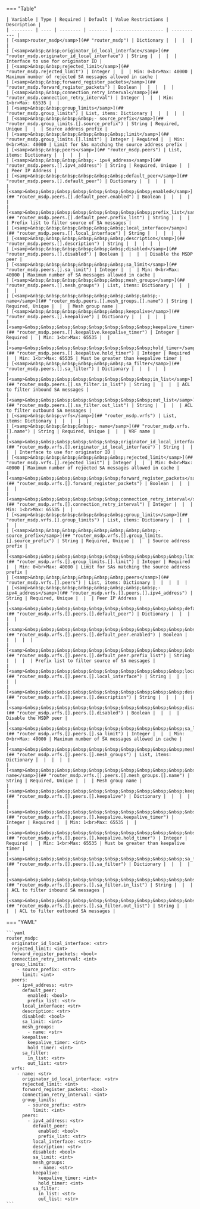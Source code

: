 === "Table"

    | Variable | Type | Required | Default | Value Restrictions | Description |
    | -------- | ---- | -------- | ------- | ------------------ | ----------- |
    | [<samp>router_msdp</samp>](## "router_msdp") | Dictionary |  |  |  |  |
    | [<samp>&nbsp;&nbsp;originator_id_local_interface</samp>](## "router_msdp.originator_id_local_interface") | String |  |  |  | Interface to use for originator ID |
    | [<samp>&nbsp;&nbsp;rejected_limit</samp>](## "router_msdp.rejected_limit") | Integer |  |  | Min: 0<br>Max: 40000 | Maximum number of rejected SA messages allowed in cache |
    | [<samp>&nbsp;&nbsp;forward_register_packets</samp>](## "router_msdp.forward_register_packets") | Boolean |  |  |  |  |
    | [<samp>&nbsp;&nbsp;connection_retry_interval</samp>](## "router_msdp.connection_retry_interval") | Integer |  |  | Min: 1<br>Max: 65535 |  |
    | [<samp>&nbsp;&nbsp;group_limits</samp>](## "router_msdp.group_limits") | List, items: Dictionary |  |  |  |  |
    | [<samp>&nbsp;&nbsp;&nbsp;&nbsp;- source_prefix</samp>](## "router_msdp.group_limits.[].source_prefix") | String | Required, Unique |  |  | Source address prefix |
    | [<samp>&nbsp;&nbsp;&nbsp;&nbsp;&nbsp;&nbsp;limit</samp>](## "router_msdp.group_limits.[].limit") | Integer | Required |  | Min: 0<br>Max: 40000 | Limit for SAs matching the source address prefix |
    | [<samp>&nbsp;&nbsp;peers</samp>](## "router_msdp.peers") | List, items: Dictionary |  |  |  |  |
    | [<samp>&nbsp;&nbsp;&nbsp;&nbsp;- ipv4_address</samp>](## "router_msdp.peers.[].ipv4_address") | String | Required, Unique |  |  | Peer IP Address |
    | [<samp>&nbsp;&nbsp;&nbsp;&nbsp;&nbsp;&nbsp;default_peer</samp>](## "router_msdp.peers.[].default_peer") | Dictionary |  |  |  |  |
    | [<samp>&nbsp;&nbsp;&nbsp;&nbsp;&nbsp;&nbsp;&nbsp;&nbsp;enabled</samp>](## "router_msdp.peers.[].default_peer.enabled") | Boolean |  |  |  |  |
    | [<samp>&nbsp;&nbsp;&nbsp;&nbsp;&nbsp;&nbsp;&nbsp;&nbsp;prefix_list</samp>](## "router_msdp.peers.[].default_peer.prefix_list") | String |  |  |  | Prefix list to filter source of SA messages |
    | [<samp>&nbsp;&nbsp;&nbsp;&nbsp;&nbsp;&nbsp;local_interface</samp>](## "router_msdp.peers.[].local_interface") | String |  |  |  |  |
    | [<samp>&nbsp;&nbsp;&nbsp;&nbsp;&nbsp;&nbsp;description</samp>](## "router_msdp.peers.[].description") | String |  |  |  |  |
    | [<samp>&nbsp;&nbsp;&nbsp;&nbsp;&nbsp;&nbsp;disabled</samp>](## "router_msdp.peers.[].disabled") | Boolean |  |  |  | Disable the MSDP peer |
    | [<samp>&nbsp;&nbsp;&nbsp;&nbsp;&nbsp;&nbsp;sa_limit</samp>](## "router_msdp.peers.[].sa_limit") | Integer |  |  | Min: 0<br>Max: 40000 | Maximum number of SA messages allowed in cache |
    | [<samp>&nbsp;&nbsp;&nbsp;&nbsp;&nbsp;&nbsp;mesh_groups</samp>](## "router_msdp.peers.[].mesh_groups") | List, items: Dictionary |  |  |  |  |
    | [<samp>&nbsp;&nbsp;&nbsp;&nbsp;&nbsp;&nbsp;&nbsp;&nbsp;- name</samp>](## "router_msdp.peers.[].mesh_groups.[].name") | String | Required, Unique |  |  | Mesh group name |
    | [<samp>&nbsp;&nbsp;&nbsp;&nbsp;&nbsp;&nbsp;keepalive</samp>](## "router_msdp.peers.[].keepalive") | Dictionary |  |  |  |  |
    | [<samp>&nbsp;&nbsp;&nbsp;&nbsp;&nbsp;&nbsp;&nbsp;&nbsp;keepalive_timer</samp>](## "router_msdp.peers.[].keepalive.keepalive_timer") | Integer | Required |  | Min: 1<br>Max: 65535 |  |
    | [<samp>&nbsp;&nbsp;&nbsp;&nbsp;&nbsp;&nbsp;&nbsp;&nbsp;hold_timer</samp>](## "router_msdp.peers.[].keepalive.hold_timer") | Integer | Required |  | Min: 1<br>Max: 65535 | Must be greater than keepalive timer |
    | [<samp>&nbsp;&nbsp;&nbsp;&nbsp;&nbsp;&nbsp;sa_filter</samp>](## "router_msdp.peers.[].sa_filter") | Dictionary |  |  |  |  |
    | [<samp>&nbsp;&nbsp;&nbsp;&nbsp;&nbsp;&nbsp;&nbsp;&nbsp;in_list</samp>](## "router_msdp.peers.[].sa_filter.in_list") | String |  |  |  | ACL to filter inbound SA messages |
    | [<samp>&nbsp;&nbsp;&nbsp;&nbsp;&nbsp;&nbsp;&nbsp;&nbsp;out_list</samp>](## "router_msdp.peers.[].sa_filter.out_list") | String |  |  |  | ACL to filter outbound SA messages |
    | [<samp>&nbsp;&nbsp;vrfs</samp>](## "router_msdp.vrfs") | List, items: Dictionary |  |  |  |  |
    | [<samp>&nbsp;&nbsp;&nbsp;&nbsp;- name</samp>](## "router_msdp.vrfs.[].name") | String | Required, Unique |  |  | VRF name |
    | [<samp>&nbsp;&nbsp;&nbsp;&nbsp;&nbsp;&nbsp;originator_id_local_interface</samp>](## "router_msdp.vrfs.[].originator_id_local_interface") | String |  |  |  | Interface to use for originator ID |
    | [<samp>&nbsp;&nbsp;&nbsp;&nbsp;&nbsp;&nbsp;rejected_limit</samp>](## "router_msdp.vrfs.[].rejected_limit") | Integer |  |  | Min: 0<br>Max: 40000 | Maximum number of rejected SA messages allowed in cache |
    | [<samp>&nbsp;&nbsp;&nbsp;&nbsp;&nbsp;&nbsp;forward_register_packets</samp>](## "router_msdp.vrfs.[].forward_register_packets") | Boolean |  |  |  |  |
    | [<samp>&nbsp;&nbsp;&nbsp;&nbsp;&nbsp;&nbsp;connection_retry_interval</samp>](## "router_msdp.vrfs.[].connection_retry_interval") | Integer |  |  | Min: 1<br>Max: 65535 |  |
    | [<samp>&nbsp;&nbsp;&nbsp;&nbsp;&nbsp;&nbsp;group_limits</samp>](## "router_msdp.vrfs.[].group_limits") | List, items: Dictionary |  |  |  |  |
    | [<samp>&nbsp;&nbsp;&nbsp;&nbsp;&nbsp;&nbsp;&nbsp;&nbsp;- source_prefix</samp>](## "router_msdp.vrfs.[].group_limits.[].source_prefix") | String | Required, Unique |  |  | Source address prefix |
    | [<samp>&nbsp;&nbsp;&nbsp;&nbsp;&nbsp;&nbsp;&nbsp;&nbsp;&nbsp;&nbsp;limit</samp>](## "router_msdp.vrfs.[].group_limits.[].limit") | Integer | Required |  | Min: 0<br>Max: 40000 | Limit for SAs matching the source address prefix |
    | [<samp>&nbsp;&nbsp;&nbsp;&nbsp;&nbsp;&nbsp;peers</samp>](## "router_msdp.vrfs.[].peers") | List, items: Dictionary |  |  |  |  |
    | [<samp>&nbsp;&nbsp;&nbsp;&nbsp;&nbsp;&nbsp;&nbsp;&nbsp;- ipv4_address</samp>](## "router_msdp.vrfs.[].peers.[].ipv4_address") | String | Required, Unique |  |  | Peer IP Address |
    | [<samp>&nbsp;&nbsp;&nbsp;&nbsp;&nbsp;&nbsp;&nbsp;&nbsp;&nbsp;&nbsp;default_peer</samp>](## "router_msdp.vrfs.[].peers.[].default_peer") | Dictionary |  |  |  |  |
    | [<samp>&nbsp;&nbsp;&nbsp;&nbsp;&nbsp;&nbsp;&nbsp;&nbsp;&nbsp;&nbsp;&nbsp;&nbsp;enabled</samp>](## "router_msdp.vrfs.[].peers.[].default_peer.enabled") | Boolean |  |  |  |  |
    | [<samp>&nbsp;&nbsp;&nbsp;&nbsp;&nbsp;&nbsp;&nbsp;&nbsp;&nbsp;&nbsp;&nbsp;&nbsp;prefix_list</samp>](## "router_msdp.vrfs.[].peers.[].default_peer.prefix_list") | String |  |  |  | Prefix list to filter source of SA messages |
    | [<samp>&nbsp;&nbsp;&nbsp;&nbsp;&nbsp;&nbsp;&nbsp;&nbsp;&nbsp;&nbsp;local_interface</samp>](## "router_msdp.vrfs.[].peers.[].local_interface") | String |  |  |  |  |
    | [<samp>&nbsp;&nbsp;&nbsp;&nbsp;&nbsp;&nbsp;&nbsp;&nbsp;&nbsp;&nbsp;description</samp>](## "router_msdp.vrfs.[].peers.[].description") | String |  |  |  |  |
    | [<samp>&nbsp;&nbsp;&nbsp;&nbsp;&nbsp;&nbsp;&nbsp;&nbsp;&nbsp;&nbsp;disabled</samp>](## "router_msdp.vrfs.[].peers.[].disabled") | Boolean |  |  |  | Disable the MSDP peer |
    | [<samp>&nbsp;&nbsp;&nbsp;&nbsp;&nbsp;&nbsp;&nbsp;&nbsp;&nbsp;&nbsp;sa_limit</samp>](## "router_msdp.vrfs.[].peers.[].sa_limit") | Integer |  |  | Min: 0<br>Max: 40000 | Maximum number of SA messages allowed in cache |
    | [<samp>&nbsp;&nbsp;&nbsp;&nbsp;&nbsp;&nbsp;&nbsp;&nbsp;&nbsp;&nbsp;mesh_groups</samp>](## "router_msdp.vrfs.[].peers.[].mesh_groups") | List, items: Dictionary |  |  |  |  |
    | [<samp>&nbsp;&nbsp;&nbsp;&nbsp;&nbsp;&nbsp;&nbsp;&nbsp;&nbsp;&nbsp;&nbsp;&nbsp;- name</samp>](## "router_msdp.vrfs.[].peers.[].mesh_groups.[].name") | String | Required, Unique |  |  | Mesh group name |
    | [<samp>&nbsp;&nbsp;&nbsp;&nbsp;&nbsp;&nbsp;&nbsp;&nbsp;&nbsp;&nbsp;keepalive</samp>](## "router_msdp.vrfs.[].peers.[].keepalive") | Dictionary |  |  |  |  |
    | [<samp>&nbsp;&nbsp;&nbsp;&nbsp;&nbsp;&nbsp;&nbsp;&nbsp;&nbsp;&nbsp;&nbsp;&nbsp;keepalive_timer</samp>](## "router_msdp.vrfs.[].peers.[].keepalive.keepalive_timer") | Integer | Required |  | Min: 1<br>Max: 65535 |  |
    | [<samp>&nbsp;&nbsp;&nbsp;&nbsp;&nbsp;&nbsp;&nbsp;&nbsp;&nbsp;&nbsp;&nbsp;&nbsp;hold_timer</samp>](## "router_msdp.vrfs.[].peers.[].keepalive.hold_timer") | Integer | Required |  | Min: 1<br>Max: 65535 | Must be greater than keepalive timer |
    | [<samp>&nbsp;&nbsp;&nbsp;&nbsp;&nbsp;&nbsp;&nbsp;&nbsp;&nbsp;&nbsp;sa_filter</samp>](## "router_msdp.vrfs.[].peers.[].sa_filter") | Dictionary |  |  |  |  |
    | [<samp>&nbsp;&nbsp;&nbsp;&nbsp;&nbsp;&nbsp;&nbsp;&nbsp;&nbsp;&nbsp;&nbsp;&nbsp;in_list</samp>](## "router_msdp.vrfs.[].peers.[].sa_filter.in_list") | String |  |  |  | ACL to filter inbound SA messages |
    | [<samp>&nbsp;&nbsp;&nbsp;&nbsp;&nbsp;&nbsp;&nbsp;&nbsp;&nbsp;&nbsp;&nbsp;&nbsp;out_list</samp>](## "router_msdp.vrfs.[].peers.[].sa_filter.out_list") | String |  |  |  | ACL to filter outbound SA messages |

=== "YAML"

    ```yaml
    router_msdp:
      originator_id_local_interface: <str>
      rejected_limit: <int>
      forward_register_packets: <bool>
      connection_retry_interval: <int>
      group_limits:
        - source_prefix: <str>
          limit: <int>
      peers:
        - ipv4_address: <str>
          default_peer:
            enabled: <bool>
            prefix_list: <str>
          local_interface: <str>
          description: <str>
          disabled: <bool>
          sa_limit: <int>
          mesh_groups:
            - name: <str>
          keepalive:
            keepalive_timer: <int>
            hold_timer: <int>
          sa_filter:
            in_list: <str>
            out_list: <str>
      vrfs:
        - name: <str>
          originator_id_local_interface: <str>
          rejected_limit: <int>
          forward_register_packets: <bool>
          connection_retry_interval: <int>
          group_limits:
            - source_prefix: <str>
              limit: <int>
          peers:
            - ipv4_address: <str>
              default_peer:
                enabled: <bool>
                prefix_list: <str>
              local_interface: <str>
              description: <str>
              disabled: <bool>
              sa_limit: <int>
              mesh_groups:
                - name: <str>
              keepalive:
                keepalive_timer: <int>
                hold_timer: <int>
              sa_filter:
                in_list: <str>
                out_list: <str>
    ```
